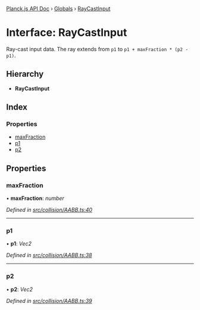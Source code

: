 [Planck.js API Doc](../README.md) › [Globals](../globals.md) › [RayCastInput](raycastinput.md)

# Interface: RayCastInput

Ray-cast input data. The ray extends from `p1` to `p1 + maxFraction * (p2 - p1)`.

## Hierarchy

* **RayCastInput**

## Index

### Properties

* [maxFraction](raycastinput.md#maxfraction)
* [p1](raycastinput.md#p1)
* [p2](raycastinput.md#p2)

## Properties

###  maxFraction

• **maxFraction**: *number*

*Defined in [src/collision/AABB.ts:40](https://github.com/shakiba/planck.js/blob/6ab76c7/src/collision/AABB.ts#L40)*

___

###  p1

• **p1**: *Vec2*

*Defined in [src/collision/AABB.ts:38](https://github.com/shakiba/planck.js/blob/6ab76c7/src/collision/AABB.ts#L38)*

___

###  p2

• **p2**: *Vec2*

*Defined in [src/collision/AABB.ts:39](https://github.com/shakiba/planck.js/blob/6ab76c7/src/collision/AABB.ts#L39)*
